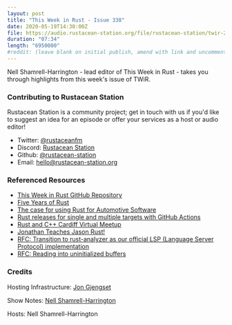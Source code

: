 ```yaml
---
layout: post
title: "This Week in Rust - Issue 338"
date: 2020-05-19T14:30:00Z
file: https://audio.rustacean-station.org/file/rustacean-station/twir-2020-05-19.mp3
duration: "07:34"
length: "6950000"
#reddit: (leave blank on initial publish, amend with link and uncomment this line after Reddit thread has been posted)
---
```


Nell Shamrell-Harrington - lead editor of This Week in Rust - takes you through highlights from this week's issue of TWiR.

<!--
The episode introduction goes here.
The first paragraph should ideally be short, and is used in various
places as a "short description" for the episode. Any subsequent
paragraphs show up as "expanded description".
-->

### Contributing to Rustacean Station

<!-- You can probably leave this as-is -->

Rustacean Station is a community project; get in touch with us if you'd like to suggest an idea for an episode or offer your services as a host or audio editor!

 - Twitter: [@rustaceanfm](https://twitter.com/rustaceanfm)
 - Discord: [Rustacean Station](https://discord.gg/cHc3Gyc)
 - Github: [@rustacean-station](https://github.com/rustacean-station/)
 - Email: [hello@rustacean-station.org](mailto:hello@rustacean-station.org)

### Referenced Resources

- [This Week in Rust GitHub Repository](https://github.com/emberian/this-week-in-rust)
- [Five Years of Rust](https://blog.rust-lang.org/2020/05/15/five-years-of-rust.html)
- [The case for using Rust for Automotive Software](https://medium.com/@sojan.james/the-case-for-using-rust-for-automotive-software-19400779f126)
- [Rust releases for single and multiple targets with GitHub Actions](https://mateuscosta.me/rust-releases-with-github-actions)
- [Rust and C++ Cardiff Virtual Meetup](https://www.youtube.com/watch?v=s8WMaVU3EBs&feature=youtu.be)
- [Jonathan Teaches Jason Rust!](https://www.youtube.com/watch?v=EzQ7YIIo1rY&feature=youtu.be)
- [RFC: Transition to rust-analyzer as our official LSP (Language Server Protocol) implementation](https://github.com/rust-lang/rfcs/pull/2912)
- [RFC: Reading into uninitialized buffers](https://github.com/rust-lang/rfcs/pull/2930)


### Credits

Hosting Infrastructure: [Jon Gjengset](https://twitter.com/jonhoo/)

Show Notes: [Nell Shamrell-Harrington](https://twitter.com/nellshamrell)

Hosts: Nell Shamrell-Harrington
